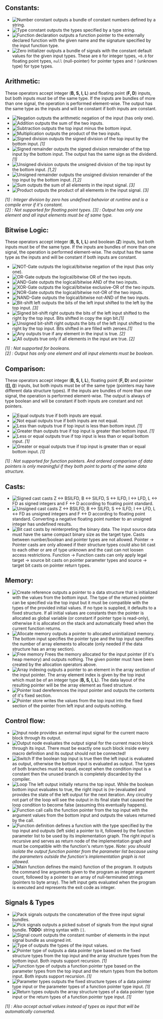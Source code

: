 ## Constants:

- ![Number constant](../src/rawimg/textures/blocks/#N.png) outputs a bundle of constant numbers defined by a string.
- ![Type constant](../src/rawimg/textures/blocks/#T.png) outputs the types specified by a type string.
- ![Function declaration](../src/rawimg/textures/blocks/#X.png) outputs a function pointer to the externally declared function with the given name and the signature specified by the input function type.
- ![Zero initializer](../src/rawimg/textures/blocks/zero.png) outputs a bundle of signals with the constant default values for the given input types. These are `0` for integer types, `+0.0` for floating point types, `null` (null-pointer) for pointer types and `?` (unknown type) for type types.

## Arithmetic:
These operators accept integer (**B, S, I, L**) and floating point (**F, D**) inputs, but both inputs must be of the same type.
If the inputs are bundles of more than one signal, the operation is performed element-wise.
The output has the same type as the inputs and will be constant if both inputs are constant.

- ![Negation](../src/rawimg/textures/blocks/neg.png) outputs the arithmetic negation of the input (has only one).
- ![Addition](../src/rawimg/textures/blocks/add.png) outputs the sum of the two inputs.
- ![Subtraction](../src/rawimg/textures/blocks/sub.png) outputs the top input minus the bottom input.
- ![Multiplication](../src/rawimg/textures/blocks/mul.png) outputs the product of the two inputs.
- ![Signed division](../src/rawimg/textures/blocks/div.png) outputs the signed division of the top input by the bottom input. *[1]*
- ![Signed remainder](../src/rawimg/textures/blocks/mod.png) outputs the signed division remainder of the top input by the bottom input. The output has the same sign as the dividend. *[1]*
- ![Unsigned division](../src/rawimg/textures/blocks/udiv.png) outputs the unsigned division of the top input by the bottom input. *[1,2]*
- ![Unsigned remainder](../src/rawimg/textures/blocks/umod.png) outputs the unsigned division remainder of the top input by the bottom input. *[1,2]*
- ![Sum](../src/rawimg/textures/blocks/sum.png) outputs the sum of all elements in the input signal. *[3]*
- ![Product](../src/rawimg/textures/blocks/prod.png) outputs the product of all elements in the input signal. *[3]*

*[1] : Integer division by zero has undefined behavior at runtime and is a compile error if it's constant.*  
*[2] : Not supported for floating point types.*
*[3] : Output has only one element and all input elements must be of same type.*

## Bitwise Logic:
These operators accept integer (**B, S, I, L**) and boolean (**Z**) inputs, but both inputs must be of the same type.
If the inputs are bundles of more than one signal, the operation is performed element-wise.
The output has the same type as the inputs and will be constant if both inputs are constant.

- ![NOT-Gate](../src/rawimg/textures/blocks/not.png) outputs the logical/bitwise negation of the input (has only one).
- ![OR-Gate](../src/rawimg/textures/blocks/or.png) outputs the logical/bitwise OR of the two inputs.
- ![AND-Gate](../src/rawimg/textures/blocks/and.png) outputs the logical/bitwise AND of the two inputs.
- ![XOR-Gate](../src/rawimg/textures/blocks/xor.png) outputs the logical/bitwise exclusive-OR of the two inputs.
- ![NOR-Gate](../src/rawimg/textures/blocks/nor.png) outputs the logical/bitwise not-OR of the two inputs.
- ![NAND-Gate](../src/rawimg/textures/blocks/nand.png) outputs the logical/bitwise not-AND of the two inputs.
- ![Bit-shift left](../src/rawimg/textures/blocks/shl.png) outputs the bits of the left input shifted to the left by the top input. *[3]*
- ![Signed bit-shift right](../src/rawimg/textures/blocks/sshr.png) outputs the bits of the left input shifted to the right by the top input. Bits shifted in copy the sign bit.*[1]*
- ![Unsigned bit-shift right](../src/rawimg/textures/blocks/ushr.png) outputs the bits of the left input shifted to the right by the top input. Bits shifted in are filled with zeroes.*[1]*
- ![Any](../src/rawimg/textures/blocks/any.png) outputs true if any element in the input is true. *[2]*
- ![All](../src/rawimg/textures/blocks/all.png) outputs true only if all elements in the input are true. *[2]*

*[1] : Not supported for booleans.*  
*[2] : Output has only one element and all input elements must be boolean.*

## Comparison:
These operators accept integer (**B, S, I, L**), floating point (**F, D**) and pointer (**[], ()**) inputs, but both inputs must be of the same type (pointers may have different data structure types).
If the inputs are bundles of more than one signal, the operation is performed element-wise.
The output is always of type boolean and will be constant if both inputs are constant and not pointers.

- ![Equal](../src/rawimg/textures/blocks/eq.png) outputs true if both inputs are equal.
- ![Not equal](../src/rawimg/textures/blocks/ne.png) outputs true if both inputs are not equal.
- ![Less than](../src/rawimg/textures/blocks/lt.png) outputs true if top input is less than bottom input. *[1]*
- ![Greater than](../src/rawimg/textures/blocks/gt.png) outputs true if top input is greater than bottom input. *[1]*
- ![Less or equal](../src/rawimg/textures/blocks/le.png) outputs true if top input is less than or equal bottom input. *[1]*
- ![Greater or equal](../src/rawimg/textures/blocks/ge.png) outputs true if top input is greater than or equal bottom input. *[1]*

*[1] : Not supported for function pointers. And ordered comparison of data pointers is only meaningful if they both point to parts of the same data structure.*

## Casts:

- ![Signed cast](../src/rawimg/textures/blocks/cast.png) casts Z <-> BSILFD, B <-> SILFD, S <-> ILFD, I <-> LFD, L <-> FD as signed integers and F <-> D according to floating point standard.
- ![Unsigned cast](../src/rawimg/textures/blocks/ucast.png) casts Z <-> BSILFD, B <-> SILFD, S <-> ILFD, I <-> LFD, L <-> FD as unsigned integers and F <-> D according to floating point standard. Converting a negative floating point number to an unsigned integer has undefined results.
- ![Bit cast](../src/rawimg/textures/blocks/bcast.png) casts by reinterpreting the binary data. The input source data must have the same compact binary size as the target type. Casts between number/boolean and pointer types are not allowed. Pointer -> Pointer casts are only allowed if their structure types could also bit cast to each other or are of type unknown and the cast can not loosen access restrictions. Function -> Function casts can only apply legal target -> source bit casts on pointer parameter types and source -> target bit casts on pointer return types.

## Memory:

- ![Create reference](../src/rawimg/textures/blocks/ref.png) outputs a pointer to a data structure that is initialized with the values from the bottom input. The type of the returned pointer can be specified via the top input but it must be compatible with the types of the provided initial values. If no type is supplied, it defaults to a fixed structure. If all initial values are constants then the pointer is allocated as global variable (or constant if pointer type is read-only), otherwise it is allocated on the stack and automatically freed when the current function returns.
- ![Allocate memory](../src/rawimg/textures/blocks/alloc.png) outputs a pointer to allocated uninitialized memory. The bottom input specifies the pointer type and the top input specifies the number of array elements to allocate (only needed if the data structure has an array section).
- ![Free memory](../src/rawimg/textures/blocks/free.png) Frees the memory allocated for the input pointer (if it's heap memory) and outputs nothing. The given pointer must have been created by the allocation operators above.
- ![Array indexing](../src/rawimg/textures/blocks/idx.png) outputs a pointer to an element in the array section of the input pointer. The array element index is given by the top input which must be of an integer type (**B, S, I, L**). The data layout of the resulting pointer will be the array element as fixed structure.
- ![Pointer load](../src/rawimg/textures/blocks/load.png) dereferences the input pointer and outputs the contents of it's fixed section.
- ![Pointer store](../src/rawimg/textures/blocks/store.png) writes the values from the top input into the fixed section of the pointer from left input and outputs nothing.

## Control flow:

- ![Input node](../src/rawimg/textures/blocks/in.png) provides an external input signal for the current macro block through its output.
- ![Output node](../src/rawimg/textures/blocks/out.png) evaluates the output signal for the current macro block through its input. There must be exactly one such block inside every macro definition and its output should not be connected!
- ![Switch](../src/rawimg/textures/blocks/swt.png) If the boolean top input is true then the left input is evaluated as output, otherwise the bottom input is evaluated as output. The types of both branches must be equal, except when the condition input is a constant then the unused branch is completely discarded by the compiler.
- ![Loop](../src/rawimg/textures/blocks/loop.png) The left output initially returns the top input. While the boolean bottom input evaluates to true, the right input is (re-)evaluated and provides the state of the left output for the next iteration. Any circuitry not part of the loop will see the output in its final state that caused the loop condition to become false (assuming this eventually happens).
- ![Function call](../src/rawimg/textures/blocks/call.png) calls the function pointer from the top input with the argument values from the bottom input and outputs the values returned by the call.
- ![Function definition](../src/rawimg/textures/blocks/def.png) defines a function with the type specified by the top input and outputs (left side) a pointer to it, followed by the function parameter list to be used by its implementation graph. The right input is recursive and serves as return node of the implementation graph and must be compatible with the function's return type. *Note: you should isolate the output function pointer from the parameter list because using the parameters outside the function's implementation graph is not allowed.*
- ![Main function](../src/rawimg/textures/blocks/main.png) defines the main() function of the program. It outputs the command line arguments given to the program as integer argument count, followed by a pointer to an array of null-terminated strings (pointers to byte array). The left input gets evaluated when the program is executed and represents the exit code as integer.

## Signals & Types

- ![Pack signals](../src/rawimg/textures/blocks/pack.png) outputs the concatenation of the three input signal bundles.
- ![Pick signals](../src/rawimg/textures/blocks/pick.png) outputs a picked subset of signals from the input signal bundle. **TODO:** string syntax with `[]`.
- ![Signal count](../src/rawimg/textures/blocks/count.png) outputs the constant number of elements in the input signal bundle as unsigned int.
- ![Type of](../src/rawimg/textures/blocks/type.png) outputs the types of the input values.
- ![Pointer type of](../src/rawimg/textures/blocks/ptrt.png) outputs a data pointer type based on the fixed structure types from the top input and the array structure types from the bottom input. Both inputs support recursion. *[1]*
- ![Function type of](../src/rawimg/textures/blocks/funt.png) outputs a function pointer type based on the parameter types from the top input and the return types from the bottom input. Both inputs support recursion. *[1]*
- ![Parameter types](../src/rawimg/textures/blocks/elt0.png) outputs the fixed structure types of a data pointer type input or the parameter types of a function pointer type input. *[1]*
- ![Return types](../src/rawimg/textures/blocks/elt1.png) outputs the array structure types of a data pointer type input or the return types of a function pointer type input. *[1]*

*[1] : Also accept actual values instead of types as input that will be automatically converted.*

